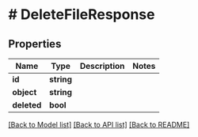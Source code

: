 # # DeleteFileResponse

## Properties

Name | Type | Description | Notes
------------ | ------------- | ------------- | -------------
**id** | **string** |  |
**object** | **string** |  |
**deleted** | **bool** |  |

[[Back to Model list]](../../README.md#models) [[Back to API list]](../../README.md#endpoints) [[Back to README]](../../README.md)
